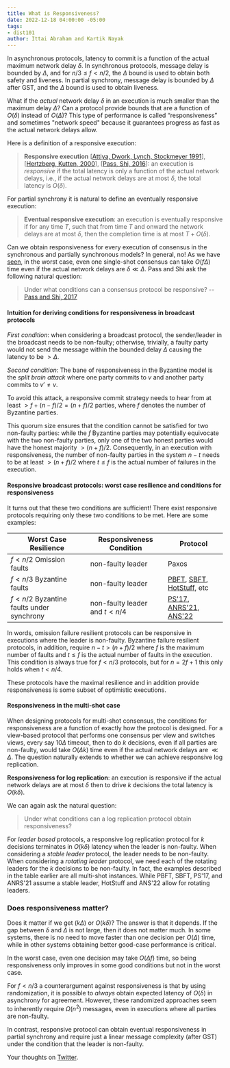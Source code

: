 ```yaml
---
title: What is Responsiveness? 
date: 2022-12-18 04:00:00 -05:00
tags:
- dist101
author: Ittai Abraham and Kartik Nayak
---
```


In asynchronous protocols, latency to commit is a function of the actual maximum network delay $\delta$. In synchronous protocols, message delay is bounded by $\Delta$, and for $n/3 \le f<n/2$, the $\Delta$ bound is used to obtain both safety and liveness. In partial synchrony, message delay is bounded by $\Delta$ after GST, and the $\Delta$ bound is used to obtain liveness.


What if the *actual* network delay $\delta$ in an execution is much smaller than the maximum delay $\Delta$? Can a protocol provide bounds that are a function of $O(\delta)$ instead of $O(\Delta)$? This type of performance is called “responsiveness” and sometimes "network speed" because it guarantees progress as fast as the actual network delays allow.  


Here is a definition of a responsive execution:

>  **Responsive execution** [[Attiya, Dwork, Lynch, Stockmeyer 1991](https://groups.csail.mit.edu/tds/papers/Lynch/stoc91.pdf)], [[Hertzberg, Kutten, 2000](https://www.researchgate.net/publication/220618470_Early_Detection_of_Message_Forwarding_Faults)], [[Pass, Shi, 2016](https://eprint.iacr.org/2016/917.pdf)]: an execution is *responsive* if the total latency is only a function of the actual network delays, i.e., if the actual network delays are at most $\delta$, the total latency is $O(\delta)$.

For partial synchrony it is natural to define an eventually responsive execution:

> **Eventual responsive execution**: an execution is eventually responsive if for any time $T$, such that from time $T$ and onward the network delays are at most $\delta$, then the completion time is at most $T+O(\delta)$.


Can we obtain responsiveness for every execution of consensus in the synchronous and partially synchronous models? In general, no! As we have [seen](https://decentralizedthoughts.github.io/2019-12-15-synchrony-uncommitted-lower-bound/), in the worst case, even one single-shot consensus can take $O(f \Delta)$ time even if the actual network delays are $\delta \ll \Delta$. Pass and Shi ask the following natural question:

> Under what conditions can a consensus protocol be responsive?
> -- [Pass and Shi, 2017](https://eprint.iacr.org/2017/913.pdf)

#### Intuition for deriving conditions for responsiveness in broadcast protocols


*First condition*: when considering a broadcast protocol, the sender/leader in the broadcast needs to be non-faulty; otherwise, trivially, a faulty party would not send the message within the bounded delay $\Delta$ causing the latency to be $> \Delta$. 

*Second condition*: The bane of responsiveness in the Byzantine model is the *split brain attack* where one party commits to $v$ and another party commits to $v' \neq v$.

To avoid this attack, a responsive commit strategy needs to hear from at least $>f+ (n-f)/2 = (n+f)/2$ parties, where $f$ denotes the number of Byzantine parties.

This quorum size ensures that the condition cannot be satisfied for two non-faulty parties: while the $f$ Byzantine parties may potentially equivocate with the two non-faulty parties, only one of the two honest parties would have the honest majority $> (n+f)/2$. Consequently, in an execution with responsiveness, the number of non-faulty parties in the system $n-t$ needs to be at least $> (n+f)/2$ where $t\le f$ is the actual number of failures in the execution.



#### Responsive broadcast protocols: worst case resilience and conditions for responsiveness
It turns out that these two conditions are sufficient! There exist responsive protocols requiring only these two conditions to be met. Here are some examples:



| Worst Case Resilience                    | Responsiveness Condition        | Protocol                                                                                                                                             |
| ---------------------------------------- | ------------------------------- | ---------------------------------------------------------------------------------------------------------------------------------------------------- |
| $f<n/2$ Omission faults                  | non-faulty leader               | Paxos                                                                                                                                                |
| $f<n/3$ Byzantine faults                 | non-faulty leader               | [PBFT](https://pmg.csail.mit.edu/papers/osdi99.pdf), [SBFT](https://arxiv.org/abs/1804.01626), [HotStuff](https://arxiv.org/pdf/1803.05069.pdf), etc |
| $f<n/2$ Byzantine faults under synchrony | non-faulty leader and $t < n/4$ | [PS'17](https://eprint.iacr.org/2017/913.pdf), [ANRS'21](https://eprint.iacr.org/2020/458.pdf),    [ANS'22](https://eprint.iacr.org/2021/1138.pdf)   |


In words, omission failure resilient protocols can be  responsive in executions where the leader is non-faulty. Byzantine failure resilient protocols, in addition, require $n-t > (n+f)/2$ where $f$ is the maximum number of faults and $t \le f$ is the actual number of faults in the execution. This condition is always true for $f<n/3$ protocols, but for $n=2f+1$ this only holds when $t<n/4$.


These protocols have the maximal resilience and in addition provide responsiveness is some subset of optimistic executions.

#### Responsiveness in the multi-shot case
When designing protocols for multi-shot consensus, the conditions for responsiveness are a function of exactly how the protocol is designed. For a view-based protocol that performs one consensus per view and switches views, every say $10\Delta$ timeout, then to do $k$ decisions, even if all parties are non-faulty, would take $O(\Delta k)$ time even if the actual network delays are $\ll \Delta$. The question naturally extends to whether we can achieve responsive log replication.

**Responsiveness for log replication**: an execution is responsive if the actual network delays are at most $\delta$ then to drive $k$ decisions the total latency is $O(k \delta)$.

We can again ask the natural question: 

> Under what conditions can a log replication protocol obtain responsiveness?

For *leader based* protocols, a responsive log replication protocol for $k$ decisions terminates in $O(k \delta)$ latency when the leader is non-faulty. When considering a *stable leader* protocol, the leader needs to be non-faulty. When considering a *rotating leader* protocol, we need each of the rotating leaders for the $k$ decisions to be non-faulty. In fact, the examples described in the table earlier are all multi-shot instances. While PBFT, SBFT, PS'17, and ANRS'21 assume a stable leader, HotStuff and ANS'22 allow for rotating leaders. 


### Does responsiveness matter?


Does it matter if we get $(k \Delta)$ or $O(k \delta)$? The answer is that it depends. If the gap between $\delta$ and $\Delta$ is not large, then it does not matter much. In some systems, there is no need to move faster than one decision per $O(\Delta)$ time, while in other systems obtaining better good-case performance is critical. 

In the worst case, even one decision may take $O(\Delta f)$ time, so being responsiveness only improves in some good conditions but not in the worst case.

For $f<n/3$ a counterargument against responsiveness is that by using randomization, it is possible to *always* obtain expected latency of $O(\delta)$ in asynchrony for agreement. However, these randomized approaches seem to inherently require $\Omega(n^2)$ messages, even in executions where all parties are non-faulty. 

In contrast, responsive protocol can obtain eventual responsiveness in partial synchrony and require just a linear message complexity (after GST) under the condition that the leader is non-faulty.


Your thoughts on [Twitter](https://twitter.com/kartik1507/status/1604498852006211584?s=61&t=65S2XC6f0QGX_9FlxpLbyg).


